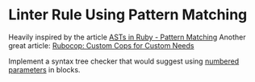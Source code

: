 # Linter Rule Using Pattern Matching

Heavily inspired by the article [ASTs in Ruby - Pattern Matching](https://dev.to/baweaver/asts-in-ruby-pattern-matching-mjd)
Another great article: [Rubocop: Custom Cops for Custom Needs](https://thoughtbot.com/blog/rubocop-custom-cops-for-custom-needs)

Implement a syntax tree checker that would suggest using [numbered parameters](https://ruby-doc.org/core-2.7.0/Proc.html#class-Proc-label-Numbered+parameters)
in blocks.

